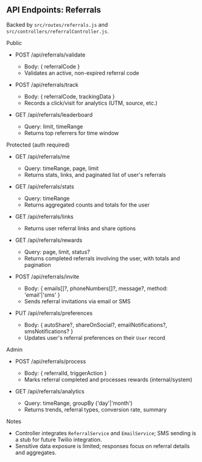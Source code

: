 ## API Endpoints: Referrals

Backed by `src/routes/referrals.js` and `src/controllers/referralController.js`.

Public

- POST /api/referrals/validate
  - Body: { referralCode }
  - Validates an active, non-expired referral code

- POST /api/referrals/track
  - Body: { referralCode, trackingData }
  - Records a click/visit for analytics (UTM, source, etc.)

- GET /api/referrals/leaderboard
  - Query: limit, timeRange
  - Returns top referrers for time window

Protected (auth required)

- GET /api/referrals/me
  - Query: timeRange, page, limit
  - Returns stats, links, and paginated list of user's referrals

- GET /api/referrals/stats
  - Query: timeRange
  - Returns aggregated counts and totals for the user

- GET /api/referrals/links
  - Returns user referral links and share options

- GET /api/referrals/rewards
  - Query: page, limit, status?
  - Returns completed referrals involving the user, with totals and pagination

- POST /api/referrals/invite
  - Body: { emails[]?, phoneNumbers[]?, message?, method: 'email'|'sms' }
  - Sends referral invitations via email or SMS

- PUT /api/referrals/preferences
  - Body: { autoShare?, shareOnSocial?, emailNotifications?, smsNotifications? }
  - Updates user's referral preferences on their `User` record

Admin

- POST /api/referrals/process
  - Body: { referralId, triggerAction }
  - Marks referral completed and processes rewards (internal/system)

- GET /api/referrals/analytics
  - Query: timeRange, groupBy ('day'|'month')
  - Returns trends, referral types, conversion rate, summary

Notes

- Controller integrates `ReferralService` and `EmailService`; SMS sending is a stub for future Twilio integration.
- Sensitive data exposure is limited; responses focus on referral details and aggregates.


